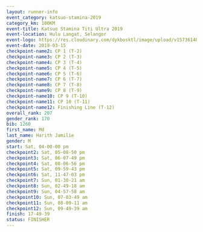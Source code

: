 ```yaml
--- 
layout: runner-info 
event_category: katsuo-stamina-2019 
category_km: 100KM 
event-title: Katsuo Stamina Titi Ultra 2019 
event-location: Hulu Langat, Selangor 
event-logo: https://res.cloudinary.com/dykbosktl/image/upload/v1573614825/Logo/Logo_p7ft6n.png 
event-date: 2019-03-15 
checkpoint-name2: CP 1 (T-2) 
checkpoint-name3: CP 2 (T-3) 
checkpoint-name4: CP 3 (T-4) 
checkpoint-name5: CP 4 (T-5) 
checkpoint-name6: CP 5 (T-6) 
checkpoint-name7: CP 6 (T-7) 
checkpoint-name8: CP 7 (T-8) 
checkpoint-name9: CP 8 (T-9) 
checkpoint-name10: CP 9 (T-10) 
checkpoint-name11: CP 10 (T-11) 
checkpoint-name12: Finishing Line (T-12) 
overall_rank: 207
gender_rank: 170
bib: 1260
first_name: Md
last_name: Harith Jamilie
gender: M
start: Sat, 04-00-00 pm
checkpoint2: Sat, 05-08-50 pm
checkpoint3: Sat, 06-07-49 pm
checkpoint4: Sat, 08-06-56 pm
checkpoint5: Sat, 09-59-43 pm
checkpoint6: Sat, 11-47-03 pm
checkpoint7: Sun, 01-30-21 am
checkpoint8: Sun, 02-49-18 am
checkpoint9: Sun, 04-57-58 am
checkpoint10: Sun, 07-03-49 am
checkpoint11: Sun, 08-09-11 am
checkpoint12: Sun, 09-49-39 am
finish: 17-49-39
status: FINISHER
--- 
```

